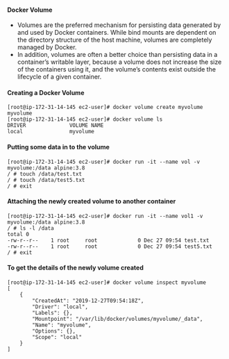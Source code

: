 #### Docker Volume

- Volumes are the preferred mechanism for persisting data generated by and used by Docker containers. While bind mounts are dependent on the directory structure of the host machine, volumes are completely managed by Docker.
- In addition, volumes are often a better choice than persisting data in a container’s writable layer, because a volume does not increase the size of the containers using it, and the volume’s contents exist outside the lifecycle of a given container.

#### Creating a Docker Volume 
````
[root@ip-172-31-14-145 ec2-user]# docker volume create myvolume
myvolume
[root@ip-172-31-14-145 ec2-user]# docker volume ls
DRIVER              VOLUME NAME
local               myvolume
````
#### Putting some data in to the volume 

````
[root@ip-172-31-14-145 ec2-user]# docker run -it --name vol -v myvolume:/data alpine:3.8
/ # touch /data/test.txt
/ # touch /data/test5.txt
/ # exit
````
#### Attaching the newly created volume to another container 
````
[root@ip-172-31-14-145 ec2-user]# docker run -it --name vol1 -v myvolume:/data alpine:3.8
/ # ls -l /data
total 0
-rw-r--r--    1 root     root             0 Dec 27 09:54 test.txt
-rw-r--r--    1 root     root             0 Dec 27 09:54 test5.txt
/ # exit
````
#### To get the details of the newly volume created

````
[root@ip-172-31-14-145 ec2-user]# docker volume inspect myvolume
[
    {
        "CreatedAt": "2019-12-27T09:54:18Z",
        "Driver": "local",
        "Labels": {},
        "Mountpoint": "/var/lib/docker/volumes/myvolume/_data",
        "Name": "myvolume",
        "Options": {},
        "Scope": "local"
    }
]
````


